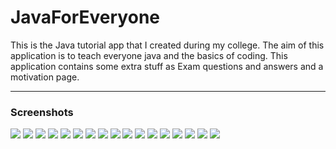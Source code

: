 # JavaForEveryone
This is the Java tutorial app that I created during my college. The aim of this application is to teach everyone java and the basics of coding. This application contains some extra stuff as Exam questions and answers and a motivation page.

---

### Screenshots

![](screenshot_viz/1.jpeg)
![](screenshot_viz/2.jpeg)
![](screenshot_viz/3.jpeg)
![](screenshot_viz/4.jpeg)
![](screenshot_viz/5.jpeg)
![](screenshot_viz/6.jpeg)
![](screenshot_viz/7.jpeg)
![](screenshot_viz/8.jpeg)
![](screenshot_viz/9.jpeg)
![](screenshot_viz/10.jpeg)
![](screenshot_viz/11.jpeg)
![](screenshot_viz/12.jpeg)
![](screenshot_viz/13.jpeg)
![](screenshot_viz/14.jpeg)
![](screenshot_viz/15.jpeg)
![](screenshot_viz/16.jpeg)
![](screenshot_viz/17.jpeg)
